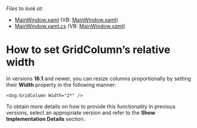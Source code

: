 <!-- default file list -->
*Files to look at*:

* [MainWindow.xaml](./CS/GridDynamicColumnsWIdth/MainWindow.xaml) (VB: [MainWindow.xaml](./VB/GridDynamicColumnsWIdth/MainWindow.xaml))
* [MainWindow.xaml.cs](./CS/GridDynamicColumnsWIdth/MainWindow.xaml.cs) (VB: [MainWindow.xaml](./VB/GridDynamicColumnsWIdth/MainWindow.xaml))
<!-- default file list end -->
# How to set GridColumn’s relative width


<p>In versions <strong>16.1</strong> and newer, you can resize columns proportionally by setting their <strong>Width</strong> property in the following manner:</p>


```xaml
<dxg:GridColumn Width="2*" />
```


<p>To obtain more details on how to provide this functionality in previous versions, select an appropriate version and refer to the <strong>Show Implementation Details</strong> section.</p>

<br/>


